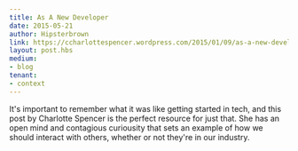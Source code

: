 ```yaml
---
title: As A New Developer
date: 2015-05-21
author: Hipsterbrown
link: https://ccharlottespencer.wordpress.com/2015/01/09/as-a-new-developer/
layout: post.hbs
medium:
- blog
tenant:
- context
---
```


It's important to remember what it was like getting started in tech, and this post by Charlotte Spencer is the perfect resource for just that. She has an open mind and contagious curiousity that sets an example of how we should interact with others, whether or not they're in our industry.
